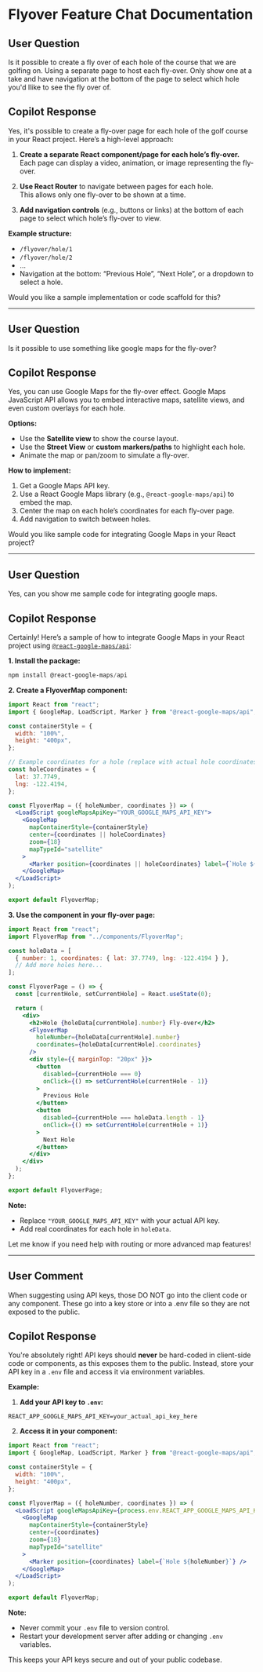 # Flyover Feature Chat Documentation

## User Question
Is it possible to create a fly over of each hole of the course that we are golfing on. Using a separate page to host each fly-over. Only show one at a take and have navigation at the bottom of the page to select which hole you'd llike to see the fly over of.

## Copilot Response
Yes, it's possible to create a fly-over page for each hole of the golf course in your React project. Here’s a high-level approach:

1. **Create a separate React component/page for each hole’s fly-over.**  
   Each page can display a video, animation, or image representing the fly-over.

2. **Use React Router** to navigate between pages for each hole.  
   This allows only one fly-over to be shown at a time.

3. **Add navigation controls** (e.g., buttons or links) at the bottom of each page to select which hole’s fly-over to view.

**Example structure:**
- `/flyover/hole/1`
- `/flyover/hole/2`
- ...
- Navigation at the bottom: “Previous Hole”, “Next Hole”, or a dropdown to select a hole.

Would you like a sample implementation or code scaffold for this?

---

## User Question
Is it possible to use something like google maps for the fly-over?

## Copilot Response
Yes, you can use Google Maps for the fly-over effect. Google Maps JavaScript API allows you to embed interactive maps, satellite views, and even custom overlays for each hole.

**Options:**
- Use the **Satellite view** to show the course layout.
- Use the **Street View** or **custom markers/paths** to highlight each hole.
- Animate the map or pan/zoom to simulate a fly-over.

**How to implement:**
1. Get a Google Maps API key.
2. Use a React Google Maps library (e.g., `@react-google-maps/api`) to embed the map.
3. Center the map on each hole’s coordinates for each fly-over page.
4. Add navigation to switch between holes.

Would you like sample code for integrating Google Maps in your React project?

---

## User Question
Yes, can you show me sample code for integrating google maps.

## Copilot Response
Certainly! Here’s a sample of how to integrate Google Maps in your React project using [`@react-google-maps/api`](https://www.npmjs.com/package/@react-google-maps/api):

**1. Install the package:**
```powershell
npm install @react-google-maps/api
```

**2. Create a FlyoverMap component:**
```jsx
import React from "react";
import { GoogleMap, LoadScript, Marker } from "@react-google-maps/api";

const containerStyle = {
  width: "100%",
  height: "400px",
};

// Example coordinates for a hole (replace with actual hole coordinates)
const holeCoordinates = {
  lat: 37.7749,
  lng: -122.4194,
};

const FlyoverMap = ({ holeNumber, coordinates }) => (
  <LoadScript googleMapsApiKey="YOUR_GOOGLE_MAPS_API_KEY">
    <GoogleMap
      mapContainerStyle={containerStyle}
      center={coordinates || holeCoordinates}
      zoom={18}
      mapTypeId="satellite"
    >
      <Marker position={coordinates || holeCoordinates} label={`Hole ${holeNumber}`} />
    </GoogleMap>
  </LoadScript>
);

export default FlyoverMap;
```

**3. Use the component in your fly-over page:**
```jsx
import React from "react";
import FlyoverMap from "../components/FlyoverMap";

const holeData = [
  { number: 1, coordinates: { lat: 37.7749, lng: -122.4194 } },
  // Add more holes here...
];

const FlyoverPage = () => {
  const [currentHole, setCurrentHole] = React.useState(0);

  return (
    <div>
      <h2>Hole {holeData[currentHole].number} Fly-over</h2>
      <FlyoverMap
        holeNumber={holeData[currentHole].number}
        coordinates={holeData[currentHole].coordinates}
      />
      <div style={{ marginTop: "20px" }}>
        <button
          disabled={currentHole === 0}
          onClick={() => setCurrentHole(currentHole - 1)}
        >
          Previous Hole
        </button>
        <button
          disabled={currentHole === holeData.length - 1}
          onClick={() => setCurrentHole(currentHole + 1)}
        >
          Next Hole
        </button>
      </div>
    </div>
  );
};

export default FlyoverPage;
```

**Note:**  
- Replace `"YOUR_GOOGLE_MAPS_API_KEY"` with your actual API key.
- Add real coordinates for each hole in `holeData`.

Let me know if you need help with routing or more advanced map features!

---

## User Comment
When suggesting using API keys, those DO NOT go into the client code or any component. These go into a key store or into a .env file so they are not exposed to the public.

## Copilot Response
You're absolutely right! API keys should **never** be hard-coded in client-side code or components, as this exposes them to the public. Instead, store your API key in a `.env` file and access it via environment variables.

**Example:**

1. **Add your API key to `.env`:**
```
REACT_APP_GOOGLE_MAPS_API_KEY=your_actual_api_key_here
```

2. **Access it in your component:**
```jsx
import React from "react";
import { GoogleMap, LoadScript, Marker } from "@react-google-maps/api";

const containerStyle = {
  width: "100%",
  height: "400px",
};

const FlyoverMap = ({ holeNumber, coordinates }) => (
  <LoadScript googleMapsApiKey={process.env.REACT_APP_GOOGLE_MAPS_API_KEY}>
    <GoogleMap
      mapContainerStyle={containerStyle}
      center={coordinates}
      zoom={18}
      mapTypeId="satellite"
    >
      <Marker position={coordinates} label={`Hole ${holeNumber}`} />
    </GoogleMap>
  </LoadScript>
);

export default FlyoverMap;
```

**Note:**  
- Never commit your `.env` file to version control.
- Restart your development server after adding or changing `.env` variables.

This keeps your API keys secure and out of your public codebase.